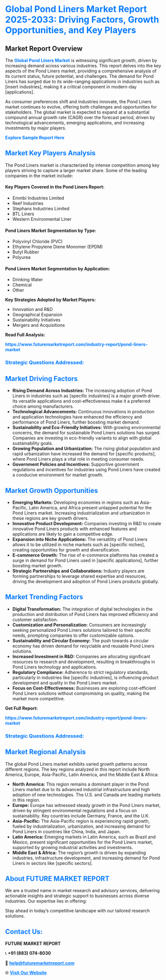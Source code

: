 <h1 style="color: #007BFF;">Global Pond Liners Market Report 2025-2033: Driving Factors, Growth Opportunities, and Key Players</h1>

<section id="overview">
<h2>Market Report Overview</h2>
<p>The <a href="https://www.futuremarketreport.com/industry-report/pond-liners-market" style="color: #007BFF; text-decoration: none;"><strong>Global Pond Liners Market</strong></a> is witnessing significant growth, driven by increasing demand across various industries. This report delves into the key aspects of the Pond Liners market, providing a comprehensive analysis of its current status, future potential, and challenges. The demand for Pond Liners has surged due to its wide-ranging applications in industries such as [insert industries], making it a critical component in modern-day [applications].</p>
<p>As consumer preferences shift and industries innovate, the Pond Liners market continues to evolve, offering both challenges and opportunities for stakeholders. The global market is expected to expand at a substantial compound annual growth rate (CAGR) over the forecast period, driven by technological advancements, emerging applications, and increasing investments by major players.</p>
</section>

<section id="overview">
<p><a href="https://www.futuremarketreport.com/request-sample/reportId=85459" style="color: #007BFF; text-decoration: none;"><strong>Explore Sample Report Here</strong></a></p>
</section>

<section id="key-players">
<h2 style="color: #007BFF;">Market Key Players Analysis</h2>
<p>The Pond Liners market is characterized by intense competition among key players striving to capture a larger market share. Some of the leading companies in the market include:</p>
<h4>Key Players Covered in the Pond Liners Report:</h4>
<ul><li>Emmbi Industries Limited</li><li>Reef Industries</li><li>Stephans Industries Limited</li><li>BTL Liners</li><li>Western Environmental Liner</li></ul>
<h4>Pond Liners Market Segmentation by Type:</h4>
<ul><li>Polyvinyl Chloride (PVC)</li><li>Ethylene Propylene Diene Monomer (EPDM)</li><li>Butyl Rubber</li><li>Polyurea</li></ul>

<h4>Pond Liners Market Segmentation by Application:</h4>
<ul><li>Drinking Water</li><li>Chemical</li><li>Other</li></ul>
<p><strong>Key Strategies Adopted by Market Players:</strong></p>
<ul>
<li>Innovation and R&D</li>
<li>Geographical Expansion</li>
<li>Sustainability Initiatives</li>
<li>Mergers and Acquisitions</li>
</ul>
</section>

<section>
<p><strong>Read Full Analysis: </strong></p><a href="https://www.futuremarketreport.com/industry-report/pond-liners-market" style="color: #007BFF; text-decoration: none;"><strong>https://www.futuremarketreport.com/industry-report/pond-liners-market</strong></a>
<h3 style="color: #007BFF;">Strategic Questions Addressed:</h3>
</section>

<section id="driving-factors">
<h2 style="color: #007BFF;">Market Driving Factors</h2>
<ul>
<li><strong>Rising Demand Across Industries:</strong> The increasing adoption of Pond Liners in industries such as [specific industries] is a major growth driver. Its versatile applications and cost-effectiveness make it a preferred choice among manufacturers.</li>
<li><strong>Technological Advancements:</strong> Continuous innovations in production and application technologies have enhanced the efficiency and performance of Pond Liners, further boosting market demand.</li>
<li><strong>Sustainability and Eco-Friendly Initiatives:</strong> With growing environmental concerns, the demand for sustainable Pond Liners solutions has surged. Companies are investing in eco-friendly variants to align with global sustainability goals.</li>
<li><strong>Growing Population and Urbanization:</strong> The rising global population and rapid urbanization have increased the demand for [specific products], where Pond Liners plays a vital role in meeting consumer needs.</li>
<li><strong>Government Policies and Incentives:</strong> Supportive government regulations and incentives for industries using Pond Liners have created a conducive environment for market growth.</li>
</ul>
</section>

<section id="growth-opportunities">
<h2 style="color: #007BFF;">Market Growth Opportunities</h2>
<ul>
<li><strong>Emerging Markets:</strong> Developing economies in regions such as Asia-Pacific, Latin America, and Africa present untapped potential for the Pond Liners market. Increasing industrialization and urbanization in these regions are key growth drivers.</li>
<li><strong>Innovative Product Development:</strong> Companies investing in R&D to create innovative Pond Liners products with enhanced features and applications are likely to gain a competitive edge.</li>
<li><strong>Expansion into Niche Applications:</strong> The versatility of Pond Liners allows it to be utilized in niche markets such as [specific niches], creating opportunities for growth and diversification.</li>
<li><strong>E-commerce Growth:</strong> The rise of e-commerce platforms has created a surge in demand for Pond Liners used in [specific applications], further boosting market growth.</li>
<li><strong>Strategic Partnerships and Collaborations:</strong> Industry players are forming partnerships to leverage shared expertise and resources, driving the development and adoption of Pond Liners products globally.</li>
</ul>
</section>

<section id="trending-factors">
<h2 style="color: #007BFF;">Market Trending Factors</h2>
<ul>
<li><strong>Digital Transformation:</strong> The integration of digital technologies in the production and distribution of Pond Liners has improved efficiency and customer satisfaction.</li>
<li><strong>Customization and Personalization:</strong> Consumers are increasingly seeking personalized Pond Liners solutions tailored to their specific needs, prompting companies to offer customizable options.</li>
<li><strong>Sustainability and Circular Economy:</strong> The push towards a circular economy has driven demand for recyclable and reusable Pond Liners solutions.</li>
<li><strong>Increased Investment in R&D:</strong> Companies are allocating significant resources to research and development, resulting in breakthroughs in Pond Liners technology and applications.</li>
<li><strong>Regulatory Compliance:</strong> Adherence to strict regulatory standards, particularly in industries like [specific industries], is influencing product development and quality in the Pond Liners market.</li>
<li><strong>Focus on Cost-Effectiveness:</strong> Businesses are exploring cost-efficient Pond Liners solutions without compromising on quality, making the market more competitive.</li>
</ul>
</section>

<section>
<p><strong>Get Full Report: </strong></p><a href="https://www.futuremarketreport.com/industry-report/pond-liners-market" style="color: #007BFF; text-decoration: none;"><strong>https://www.futuremarketreport.com/industry-report/pond-liners-market</strong></a>
<h3 style="color: #007BFF;">Strategic Questions Addressed:</h3>
</section>


<section id="regional-analysis">
<h2 style="color: #007BFF;">Market Regional Analysis</h2>
<p>The global Pond Liners market exhibits varied growth patterns across different regions. The key regions analyzed in this report include North America, Europe, Asia-Pacific, Latin America, and the Middle East & Africa:</p>
<ul>
<li><strong>North America:</strong> This region remains a dominant player in the Pond Liners market due to its advanced industrial infrastructure and high adoption of new technologies. The U.S. and Canada are leading markets in this region.</li>
<li><strong>Europe:</strong> Europe has witnessed steady growth in the Pond Liners market, driven by stringent environmental regulations and a focus on sustainability. Key countries include Germany, France, and the U.K.</li>
<li><strong>Asia-Pacific:</strong> The Asia-Pacific region is experiencing rapid growth, fueled by industrialization, urbanization, and increasing demand for Pond Liners in countries like China, India, and Japan.</li>
<li><strong>Latin America:</strong> Emerging markets in Latin America, such as Brazil and Mexico, present significant opportunities for the Pond Liners market, supported by growing industrial activities and investments.</li>
<li><strong>Middle East & Africa:</strong> The region’s growth is driven by expanding industries, infrastructure development, and increasing demand for Pond Liners in sectors like [specific sectors].</li>
</ul>
</section>

<footer>
<h2 style="color: #007BFF;">About FUTURE MARKET REPORT</h2>
<p>We are a trusted name in market research and advisory services, delivering actionable insights and strategic support to businesses across diverse industries. Our expertise lies in offering:</p>

<p>Stay ahead in today’s competitive landscape with our tailored research solutions.</p>

<h2 style="color: #007BFF;">Contact Us:</h2>
<p><strong>FUTURE MARKET REPORT</strong></p>
<p>📞 <strong>+91 (883) 074-8030</strong></p>
<p>📧 <strong><a href="mailto:help@futuremarketreport.com" style="color: #007BFF;">help@futuremarketreport.com</a></strong></p>
<p>🌐 <strong><a href="https://www.futuremarketreport.com/" style="color: #007BFF;">Visit Our Website</a></strong></p>
</footer>